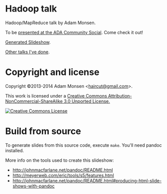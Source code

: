 # Hadoop talk

Hadoop/MapReduce talk by Adam Monsen.

To be [presented at the ADA Community Social](http://www.eventbrite.com/e/community-social-at-ada-dev-academy-tickets-10531962383). Come check it out!

[Generated Slideshow](http://meonkeys.github.io/hadoop-talk/).

[Other talks I've done](http://adammonsen.com/talks).

# Copyright and license

Copyright ©2013-2014 Adam Monsen &lt;haircut@gmail.com&gt;.

This work is licensed under a [Creative Commons Attribution-NonCommercial-ShareAlike 3.0 Unported License.](http://creativecommons.org/licenses/by-nc-sa/3.0/deed.en_US)

[![Creative Commons License](http://i.creativecommons.org/l/by-nc-sa/3.0/88x31.png)](http://creativecommons.org/licenses/by-nc-sa/3.0/deed.en_US)

# Build from source

To generate slides from this source code, execute `make`. You'll need pandoc
installed.

More info on the tools used to create this slideshow:

* <http://johnmacfarlane.net/pandoc/README.html>
* <http://meyerweb.com/eric/tools/s5/features.html>
* <http://johnmacfarlane.net/pandoc/README.html#producing-html-slide-shows-with-pandoc>
